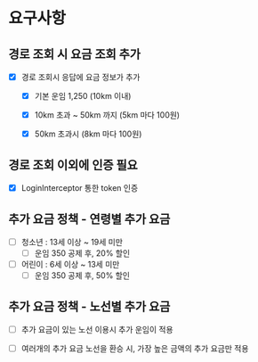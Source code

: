 # 요구사항 

## 경로 조회 시 요금 조회 추가
- [x] 경로 조회시 응답에 요금 정보가 추가 
    - [x] 기본 운임 1,250 (10km 이내)
    - [x] 10km 초과 ~ 50km 까지 (5km 마다 100원)
    - [x] 50km 초과시 (8km 마다 100원)
    

## 경로 조회 이외에 인증 필요 
- [x] LoginInterceptor 통한 token 인증

## 추가 요금 정책 - 연령별 추가 요금
- [ ] 청소년 : 13세 이상 ~ 19세 미만 
  - [ ] 운임 350 공제 후, 20% 할인 
- [ ] 어린이 : 6세 이상 ~ 13세 미만
  - [ ] 운임 350 공제 후, 50% 할인

## 추가 요금 정책 - 노선별 추가 요금
- [ ] 추가 요금이 있는 노선 이용시 추가 운임이 적용
- [ ] 여러개의 추가 요금 노선을 환승 시, 가장 높은 금액의 추가 요금만 적용 

